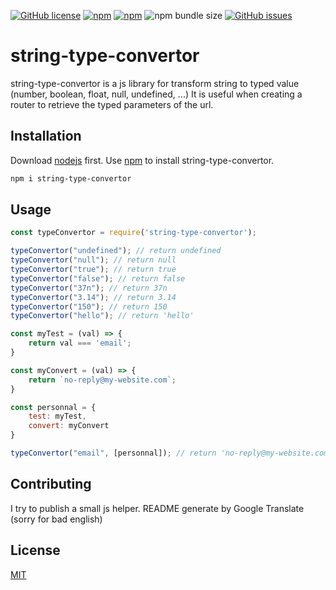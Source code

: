 [![GitHub license](https://img.shields.io/github/license/benevolarX/string-type-convertor?style=for-the-badge)](https://github.com/benevolarX/string-type-convertor/blob/main/LICENSE)
[![npm](https://img.shields.io/npm/v/string-type-convertor?style=for-the-badge)](https://www.npmjs.com/package/string-type-convertor)
[![npm](https://img.shields.io/npm/dw/string-type-convertor?style=for-the-badge)](https://www.npmjs.com/package/string-type-convertor)
![npm bundle size](https://img.shields.io/bundlephobia/min/string-type-convertor?style=for-the-badge)
[![GitHub issues](https://img.shields.io/github/issues/benevolarX/string-type-convertor?style=for-the-badge)](https://github.com/benevolarX/string-type-convertor/issues)


# string-type-convertor
string-type-convertor is a js library for transform string to typed value (number, boolean, float, null, undefined, ...)
It is useful when creating a router to retrieve the typed parameters of the url.

## Installation

Download [nodejs](https://nodejs.org/) first.
Use [npm](https://www.npmjs.com/package/npm) to install string-type-convertor.

```bash
npm i string-type-convertor
```

## Usage

```js
const typeConvertor = require('string-type-convertor');

typeConvertor("undefined"); // return undefined
typeConvertor("null"); // return null
typeConvertor("true"); // return true
typeConvertor("false"); // return false
typeConvertor("37n"); // return 37n
typeConvertor("3.14"); // return 3.14
typeConvertor("150"); // return 150
typeConvertor("hello"); // return 'hello'

const myTest = (val) => {
    return val === 'email';
}

const myConvert = (val) => {
    return `no-reply@my-website.com`;
}

const personnal = {
    test: myTest,
    convert: myConvert
}

typeConvertor("email", [personnal]); // return 'no-reply@my-website.com'


```

## Contributing
I try to publish a small js helper.
README generate by Google Translate (sorry for bad english)

## License
[MIT](https://github.com/benevolarX/string-type-convertor/blob/main/LICENSE)
